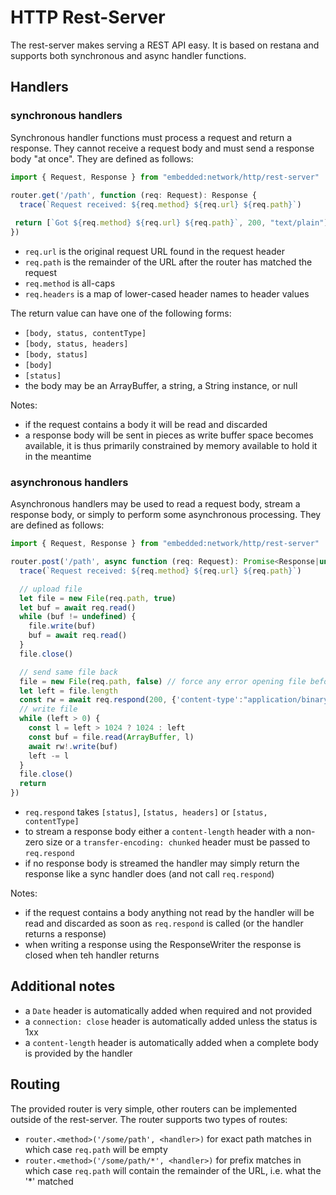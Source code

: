 HTTP Rest-Server
================

The rest-server makes serving a REST API easy. It is based on restana and supports both synchronous
and async handler functions.

## Handlers

### synchronous handlers

Synchronous handler functions must process a request and return a response. They cannot receive a
request body and must send a response body "at once". They are defined as follows:

```js
import { Request, Response } from "embedded:network/http/rest-server"
 
router.get('/path', function (req: Request): Response {
  trace(`Request received: ${req.method} ${req.url} ${req.path}`)

 return [`Got ${req.method} ${req.url} ${req.path}`, 200, "text/plain"]
})
```

- `req.url` is the original request URL found in the request header
- `req.path` is the remainder of the URL after the router has matched the request
- `req.method` is all-caps
- `req.headers` is a map of lower-cased header names to header values

The return value can have one of the following forms:
- `[body, status, contentType]`
- `[body, status, headers]`
- `[body, status]`
- `[body]`
- `[status]`
- the body may be an ArrayBuffer, a string, a String instance, or null

Notes:
- if the request contains a body it will be read and discarded
- a response body will be sent in pieces as write buffer space becomes available, it is
  thus primarily constrained by memory available to hold it in the meantime

### asynchronous handlers

Asynchronous handlers may be used to read a request body, stream a response body, or simply
to perform some asynchronous processing. They are defined as follows:

```js
import { Request, Response } from "embedded:network/http/rest-server"

router.post('/path', async function (req: Request): Promise<Response|undefined> {
  trace(`Request received: ${req.method} ${req.url} ${req.path}`)

  // upload file
  let file = new File(req.path, true)
  let buf = await req.read()
  while (buf != undefined) {
    file.write(buf)
    buf = await req.read()
  }
  file.close()

  // send same file back
  file = new File(req.path, false) // force any error opening file before starting response
  let left = file.length
  const rw = await req.respond(200, {'content-type':"application/binary", "content-length":""+left})
  // write file
  while (left > 0) {
    const l = left > 1024 ? 1024 : left
    const buf = file.read(ArrayBuffer, l)
    await rw!.write(buf)
    left -= l
  }
  file.close()
  return
})
```

- `req.respond` takes `[status]`, `[status, headers]` or `[status, contentType]`
- to stream a response body either a `content-length` header with a non-zero size or a
  `transfer-encoding: chunked` header must be passed to `req.respond`
- if no response body is streamed the handler may simply return the response like a sync handler
  does (and not call `req.respond`)

Notes:
- if the request contains a body anything not read by the handler will be read and discarded as
  soon as `req.respond` is called (or the handler returns a response)
- when writing a response using the ResponseWriter the response is closed when teh handler returns

## Additional notes

- a `Date` header is automatically added when required and not provided
- a `connection: close` header is automatically added unless the status is 1xx
- a `content-length` header is automatically added when a complete body is provided by the handler

## Routing

The provided router is very simple, other routers can be implemented outside of the rest-server.
The router supports two types of routes:
- `router.<method>('/some/path', <handler>)` for exact path matches in which case `req.path` will
  be empty
- `router.<method>('/some/path/*', <handler>)` for prefix matches in which case `req.path` will
  contain the remainder of the URL, i.e. what the '*' matched
